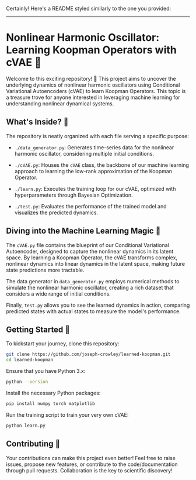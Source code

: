 Certainly! Here's a README styled similarly to the one you provided:

---

# Nonlinear Harmonic Oscillator: Learning Koopman Operators with cVAE 🎉

Welcome to this exciting repository! 🌟 This project aims to uncover the underlying dynamics of nonlinear harmonic oscillators using Conditional Variational Autoencoders (cVAE) to learn Koopman Operators. This topic is a treasure trove for anyone interested in leveraging machine learning for understanding nonlinear dynamical systems.

## What's Inside? :file_folder:

The repository is neatly organized with each file serving a specific purpose:

- `./data_generator.py`: Generates time-series data for the nonlinear harmonic oscillator, considering multiple initial conditions.
  
- `./cVAE.py`: Houses the `cVAE` class, the backbone of our machine learning approach to learning the low-rank approximation of the Koopman Operator.
  
- `./learn.py`: Executes the training loop for our cVAE, optimized with hyperparameters through Bayesian Optimization.
  
- `./test.py`: Evaluates the performance of the trained model and visualizes the predicted dynamics.

## Diving into the Machine Learning Magic 🌟

The `cVAE.py` file contains the blueprint of our Conditional Variational Autoencoder, designed to capture the nonlinear dynamics in its latent space. By learning a Koopman Operator, the cVAE transforms complex, nonlinear dynamics into linear dynamics in the latent space, making future state predictions more tractable.

The data generator in `data_generator.py` employs numerical methods to simulate the nonlinear harmonic oscillator, creating a rich dataset that considers a wide range of initial conditions.

Finally, `test.py` allows you to see the learned dynamics in action, comparing predicted states with actual states to measure the model's performance.

## Getting Started :runner:

To kickstart your journey, clone this repository:

```bash
git clone https://github.com/joseph-crowley/learned-koopman.git
cd learned-koopman
```

Ensure that you have Python 3.x:

```bash
python --version
```

Install the necessary Python packages:

```bash
pip install numpy torch matplotlib
```

Run the training script to train your very own cVAE:

```bash
python learn.py
```

## Contributing :handshake:

Your contributions can make this project even better! Feel free to raise issues, propose new features, or contribute to the code/documentation through pull requests. Collaboration is the key to scientific discovery!

